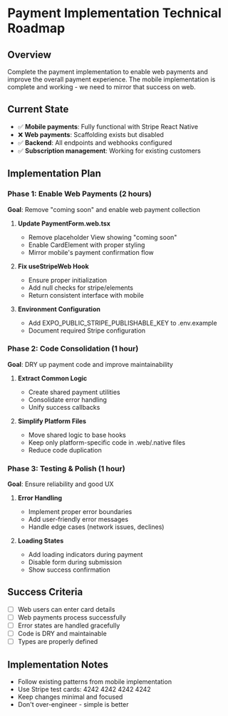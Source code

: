 # Payment Implementation Technical Roadmap

## Overview
Complete the payment implementation to enable web payments and improve the overall payment experience. The mobile implementation is complete and working - we need to mirror that success on web.

## Current State
- ✅ **Mobile payments**: Fully functional with Stripe React Native
- ❌ **Web payments**: Scaffolding exists but disabled
- ✅ **Backend**: All endpoints and webhooks configured
- ✅ **Subscription management**: Working for existing customers

## Implementation Plan

### Phase 1: Enable Web Payments (2 hours)
**Goal**: Remove "coming soon" and enable web payment collection

1. **Update PaymentForm.web.tsx**
   - Remove placeholder View showing "coming soon"
   - Enable CardElement with proper styling
   - Mirror mobile's payment confirmation flow

2. **Fix useStripeWeb Hook**
   - Ensure proper initialization
   - Add null checks for stripe/elements
   - Return consistent interface with mobile

3. **Environment Configuration**
   - Add EXPO_PUBLIC_STRIPE_PUBLISHABLE_KEY to .env.example
   - Document required Stripe configuration

### Phase 2: Code Consolidation (1 hour)
**Goal**: DRY up payment code and improve maintainability

1. **Extract Common Logic**
   - Create shared payment utilities
   - Consolidate error handling
   - Unify success callbacks

2. **Simplify Platform Files**
   - Move shared logic to base hooks
   - Keep only platform-specific code in .web/.native files
   - Reduce code duplication

### Phase 3: Testing & Polish (1 hour)
**Goal**: Ensure reliability and good UX

1. **Error Handling**
   - Implement proper error boundaries
   - Add user-friendly error messages
   - Handle edge cases (network issues, declines)

2. **Loading States**
   - Add loading indicators during payment
   - Disable form during submission
   - Show success confirmation

## Success Criteria
- [ ] Web users can enter card details
- [ ] Web payments process successfully
- [ ] Error states are handled gracefully
- [ ] Code is DRY and maintainable
- [ ] Types are properly defined

## Implementation Notes
- Follow existing patterns from mobile implementation
- Use Stripe test cards: 4242 4242 4242 4242
- Keep changes minimal and focused
- Don't over-engineer - simple is better